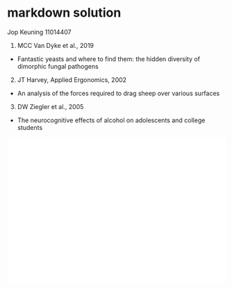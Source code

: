 # markdown solution
Jop Keuning 11014407

1. MCC Van Dyke et al., 2019
  - Fantastic yeasts and where to find them: the hidden diversity of dimorphic fungal pathogens
2. JT Harvey, Applied Ergonomics, 2002
  - An analysis of the forces required to drag sheep over various surfaces
3. DW Ziegler et al., 2005
  - The neurocognitive effects of alcohol on adolescents and college students



![Graph](/fig1.png)
